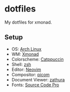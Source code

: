 # dotfiles

My dotfiles for xmonad.

## Setup

- OS: [Arch Linux](https://archlinux.org/)
- WM: [Xmonad](https://xmonad.org/)
- Colorscheme: [Catppuccin](https://github.com/catppuccin)
- Shell: [zsh](https://www.zsh.org/)
- Editor: [Neovim](https://github.com/neovim/neovim/)
- Compositor: [picom](https://github.com/yshui/picom)
- Document Viewer: [zathura](https://pwmt.org/projects/zathura/)
- Fonts: [Source Code Pro](https://github.com/adobe-fonts/source-code-pro)
